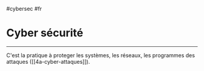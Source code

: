 #cybersec #fr 
# Cyber sécurité
---
C'est la pratique à proteger les systèmes, les réseaux, les programmes des attaques ([[4a-cyber-attaques]]).

